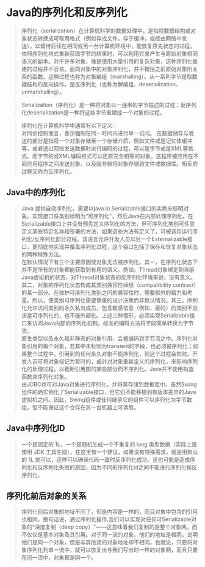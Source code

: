 # Java的序列化和反序列化 #

> 序列化（serialization）在计算机科学的数据处理中，是指将数据结构或对象状态转换成可取用格式（例如存成文件，存于缓冲，或经由网络中发送），以留待后续在相同或另一台计算机环境中，能恢复原先状态的过程。依照序列化格式重新获取字节的结果时，可以利用它来产生与原始对象相同语义的副本。对于许多对象，像是使用大量引用的复杂对象，这种序列化重建的过程并不容易。面向对象中的对象序列化，并不概括之前原始对象所关系的函数。这种过程也称为对象编组（marshalling）。从一系列字节提取数据结构的反向操作，是反序列化（也称为解编组、deserialization、unmarshalling）。   

> Serialization（序列化）是一种将对象以一连串的字节描述的过程；反序列化deserialization是一种将这些字节重建成一个对象的过程。    

> 序列化在计算机科学中通常有以下定义:   
对同步控制而言，表示强制在同一时间内进行单一访问。
在数据储存与发送的部分是指将一个对象存储至一个存储介质，例如文件或是记亿体缓冲等，或者透过网络发送数据时进行编码的过程，可以是字节或是XML等格式。而字节的或XML编码格式可以还原完全相等的对象。这程序被应用在不同应用程序之间发送对象，以及服务器将对象存储到文件或数据库。相反的过程又称为反序列化。
 

 ## Java中的序列化 ##

 > Java 提供自动序列化，需要以java.io.Serializable接口的实例来标明对象。实现接口将类别标明为“可序列化”，然后Java在内部处理序列化。在Serializable接口上并没有预先定义序列化的方法，但可序列化类别可任意定义某些特定名称和签署的方法，如果这些方法有定义了，可被调用运行序列化/反序列化部分过程。该语言允许开发人员以另一个Externalizable接口，更彻底地实现并覆盖序列化过程，这个接口包括了保存和恢复对象状态的两种特殊方法。   
在默认情况下有三个主要原因使对象无法被序列化。其一，在序列化状态下并不是所有的对象都能获取到有用的语义。例如，Thread对象绑定到当前Java虚拟机的状态，对Thread对象状态的反序列化环境来说，没有意义。其二，对象的序列化状态构成其类别兼容性缔结（compatibility contract）的某一部分。在维护可序列化类别之间的兼容性时，需要额外的精力和考量。所以，使类别可序列化需要慎重的设计决策而非默认情况。其三，序列化允许访问类别的永久私有成员，包含敏感信息（例如，密码）的类别不应该是可序列化的，也不能外部化。上述三种情形，必须实现Serializable接口来访问Java内部的序列化机制。标准的编码方法将字段简单转换为字节流。   
原生类型以及永久和非静态的对象引用，会被编码到字节流之中。序列化对象引用的每个对象，若其中未标明为transient的字段，也必须被序列化；如果整个过程中，引用到的任何永久对象不能序列化，则这个过程会失败。开发人员可将对象标记为暂时的，或针对对象重新定义的序列化，来影响序列化的处理过程，以截断引用图的某些部分而不序列化。Java并不使用构造函数来序列化对象。   
由JDBC也可对Java对象进行序列化，并将其存储到数据库中。虽然Swing组件的确实例化了Serializable接口，但它们不能移植到有版本差异的Java虚拟机之间。因此，Swing组件或任何继承它的组件可以序列化为字节数组，但不能保证这个仓存在另一台机器上可读取。


## Java中序列化ID ##

> 一个是固定的 1L，一个是随机生成一个不重复的 long 类型数据（实际上是使用 JDK 工具生成），在这里有一个建议，如果没有特殊需求，就是用默认的 1L 就可以，这样可以确保代码一致时反序列化成功。这也可能是造成序列化和反序列化失败的原因，因为不同的序列化id之间不能进行序列化和反序列化。  

## 序列化前后对象的关系 ##

> 序列化前后对象的地址不同了，但是内容是一样的，而且对象中包含的引用也相同。换句话说，通过序列化操作,我们可以实现对任何可Serializable对象的”深度复制（deep copy）"——这意味着我们复制的是整个对象网，而不仅仅是基本对象及其引用。对于同一流的对象，他们的地址是相同，说明他们是同一个对象，但是与其他流的对象地址却不相同。也就说，只要将对象序列化到单一流中，就可以恢复出与我们写出时一样的对象网，而且只要在同一流中，对象都是同一个。